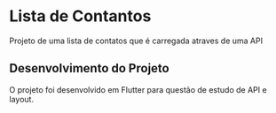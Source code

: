 # Lista de Contantos

Projeto de uma lista de contatos que é carregada atraves de uma API

## Desenvolvimento do Projeto

O projeto foi desenvolvido em Flutter para questão de estudo de API e layout.
